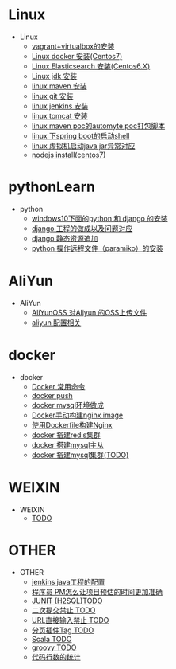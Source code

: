 # Linux
* Linux 
  * [vagrant+virtualbox的安装](https://github.com/yueheng-li/pythonLearn/wiki/virtual-vargant-centos-%E5%AE%89%E8%A3%85
)
  * [Linux docker 安装(Centos7)](https://github.com/yueheng-li/learn/wiki/Linux-docker-%E5%AE%89%E8%A3%85(Centos7))
  * [Linux Elasticsearch 安装(Centos6.X)](https://github.com/yueheng-li/linuxLearn/wiki/Linux-Elasticsearch-%E5%AE%89%E8%A3%85(Centos6.X))
  * [Linux jdk 安装](https://github.com/yueheng-li/linuxLearn/wiki/Linux-jdk-%E5%AE%89%E8%A3%85)
  * [linux maven 安装](https://github.com/yueheng-li/linuxLearn/wiki/linux-maven-%E5%AE%89%E8%A3%85)
  * [linux git 安装](https://github.com/yueheng-li/linuxLearn/wiki/linux-git-%E5%AE%89%E8%A3%85)
  * [linux jenkins 安装](https://github.com/yueheng-li/linuxLearn/wiki/linux-jenkins-%E5%AE%89%E8%A3%85)
  * [linux tomcat 安装](https://github.com/yueheng-li/linuxLearn/wiki/linux-tomcat-%E5%AE%89%E8%A3%85)
  * [linux maven poc的automyte poc打包脚本](https://github.com/yueheng-li/linuxLearn/wiki/linux-maven-poc%E7%9A%84automyte-poc%E8%84%9A%E6%9C%AC)
  * [linux 下spring boot的启动shell](https://github.com/yueheng-li/linuxLearn/wiki/linux-%E4%B8%8Bspring-boot%E7%9A%84%E5%90%AF%E5%8A%A8shell)
  * [linux 虚拟机启动java jar异常对应](https://github.com/yueheng-li/linuxLearn/wiki/linux-%E8%99%9A%E6%8B%9F%E6%9C%BA%E5%90%AF%E5%8A%A8java--jar%E5%BC%82%E5%B8%B8%E5%AF%B9%E5%BA%94)
  * [nodejs install(centos7)](https://github.com/yueheng-li/learn/wiki/nodejs-install(centos7))

# pythonLearn
* python
  * [windows10下面的python 和 django 的安装](https://github.com/yueheng-li/pythonLearn/wiki/python-and-django-install-in-windows)
  * [django 工程的做成以及问题对应](https://github.com/yueheng-li/pythonLearn/wiki/django-project)
  * [django 静态资源追加](https://github.com/yueheng-li/pythonLearn/wiki/django-%E9%9D%99%E6%80%81%E8%B5%84%E6%BA%90%E8%BF%BD%E5%8A%A0)
  * [python 操作远程文件（paramiko）的安装](https://github.com/yueheng-li/pythonLearn/wiki/python-%E6%93%8D%E4%BD%9C%E8%BF%9C%E7%A8%8B%E6%96%87%E4%BB%B6%EF%BC%88paramiko%EF%BC%89)

# AliYun
* AliYun
  * [AliYunOSS 对Aliyun 的OSS上传文件](https://github.com/yueheng-li/linuxLearn/wiki/AliYunOSS-%E5%AF%B9Aliyun-%E7%9A%84OSS%E4%B8%8A%E4%BC%A0%E6%96%87%E4%BB%B6)
  * [aliyun 配置相关](https://github.com/yueheng-li/linuxLearn/wiki/aliyun-%E9%85%8D%E7%BD%AE%E7%9B%B8%E5%85%B3)

# docker
* docker
  * [Docker 常用命令](https://github.com/yueheng-li/learn/wiki/Docker-%E5%B8%B8%E7%94%A8%E5%91%BD%E4%BB%A4)
  * [docker push](https://github.com/yueheng-li/dockerlearn/wiki/docker-push)
  * [docker mysql环境做成](https://github.com/yueheng-li/learn/wiki/docker-mysql%E7%8E%AF%E5%A2%83%E5%81%9A%E6%88%90)
  * [Docker手动构建nginx image](https://github.com/yueheng-li/dockerlearn/wiki/Docker%E6%89%8B%E5%8A%A8%E6%9E%84%E5%BB%BAnginx-image)
  * [使用Dockerfile构建Nginx](https://github.com/yueheng-li/dockerlearn/wiki/%E4%BD%BF%E7%94%A8Dockerfile%E6%9E%84%E5%BB%BANginx)
  * [docker 搭建redis集群](https://github.com/yueheng-li/learn/wiki/docker-%E6%90%AD%E5%BB%BAredis%E9%9B%86%E7%BE%A4)
  * [docker 搭建mysql主从](https://github.com/yueheng-li/learn/wiki/docker-%E6%90%AD%E5%BB%BAmysql%E4%B8%BB%E4%BB%8E)
  * [docker 搭建mysql集群(TODO)](https://github.com/yueheng-li/learn/wiki/docker-%E6%90%AD%E5%BB%BAmysql%E9%9B%86%E7%BE%A4)


# WEIXIN
* WEIXIN
  * [TODO](#)

# OTHER
* OTHER
  * [jenkins java工程的配置](https://github.com/yueheng-li/learn/wiki/jenkins--java%E5%B7%A5%E7%A8%8B%E7%9A%84%E9%85%8D%E7%BD%AE)
  * [程序员 PM怎么让项目预估的时间更加准确](https://github.com/yueheng-li/learn/wiki/%E7%A8%8B%E5%BA%8F%E5%91%98-PM%E6%80%8E%E4%B9%88%E8%AE%A9%E9%A1%B9%E7%9B%AE%E9%A2%84%E4%BC%B0%E7%9A%84%E6%97%B6%E9%97%B4%E6%9B%B4%E5%8A%A0%E5%87%86%E7%A1%AE)
  * [JUNIT (H2SQL)TODO](#)
  * [二次提交禁止 TODO](#)
  * [URL直接输入禁止 TODO](#)
  * [分页插件Tag TODO](#)
  * [Scala TODO](#)
  * [groovy TODO](#)
  * [代码行数的统计](https://github.com/yueheng-li/learn/wiki/%E4%BB%A3%E7%A0%81%E8%A1%8C%E6%95%B0%E7%BB%9F%E8%AE%A1)
  
  
  

